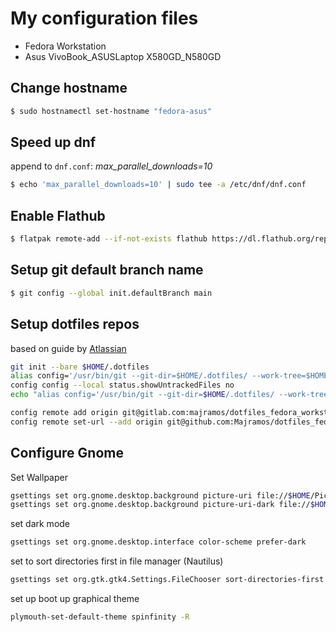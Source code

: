 # My configuration files
- Fedora Workstation
- Asus VivoBook\_ASUSLaptop X580GD\_N580GD

## Change hostname

```bash
$ sudo hostnamectl set-hostname "fedora-asus"
```

## Speed up dnf
append to `dnf.conf`: *max_parallel_downloads=10*
```bash
$ echo 'max_parallel_downloads=10' | sudo tee -a /etc/dnf/dnf.conf
```

## Enable Flathub
```bash
$ flatpak remote-add --if-not-exists flathub https://dl.flathub.org/repo/flathub.flatpakrepo
```

## Setup git default branch name
```bash
$ git config --global init.defaultBranch main
```

## Setup dotfiles repos

based on guide by [Atlassian](https://www.atlassian.com/git/tutorials/dotfiles)

```bash
git init --bare $HOME/.dotfiles
alias config='/usr/bin/git --git-dir=$HOME/.dotfiles/ --work-tree=$HOME'
config config --local status.showUntrackedFiles no
echo "alias config='/usr/bin/git --git-dir=$HOME/.dotfiles/ --work-tree=$HOME'" >> $HOME/.bashrc.d/alias

config remote add origin git@gitlab.com:majramos/dotfiles_fedora_workstation.git
config remote set-url --add origin git@github.com:Majramos/dotfiles_fedora_workstation.git
```

## Configure Gnome
Set Wallpaper
```bash
gsettings set org.gnome.desktop.background picture-uri file://$HOME/Pictures/oram_blue_moon.jpg
gsettings set org.gnome.desktop.background picture-uri-dark file://$HOME/Pictures/oram_blue_moon.jpg
```
set dark mode
```bash
gsettings set org.gnome.desktop.interface color-scheme prefer-dark
```
set to sort directories first in file manager (Nautilus)
```bash
gsettings set org.gtk.gtk4.Settings.FileChooser sort-directories-first true
```
set up boot up graphical theme
```bash
plymouth-set-default-theme spinfinity -R
```
